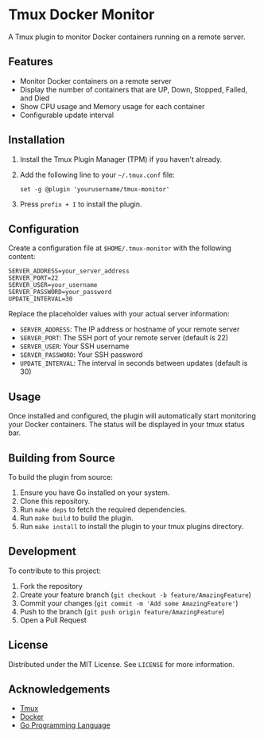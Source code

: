# Tmux Docker Monitor

A Tmux plugin to monitor Docker containers running on a remote server.

## Features

- Monitor Docker containers on a remote server
- Display the number of containers that are UP, Down, Stopped, Failed, and Died
- Show CPU usage and Memory usage for each container
- Configurable update interval

## Installation

1. Install the Tmux Plugin Manager (TPM) if you haven't already.
2. Add the following line to your `~/.tmux.conf` file:

   ```
   set -g @plugin 'yourusername/tmux-monitor'
   ```

3. Press `prefix + I` to install the plugin.

## Configuration

Create a configuration file at `$HOME/.tmux-monitor` with the following content:

```
SERVER_ADDRESS=your_server_address
SERVER_PORT=22
SERVER_USER=your_username
SERVER_PASSWORD=your_password
UPDATE_INTERVAL=30
```

Replace the placeholder values with your actual server information:

- `SERVER_ADDRESS`: The IP address or hostname of your remote server
- `SERVER_PORT`: The SSH port of your remote server (default is 22)
- `SERVER_USER`: Your SSH username
- `SERVER_PASSWORD`: Your SSH password
- `UPDATE_INTERVAL`: The interval in seconds between updates (default is 30)

## Usage

Once installed and configured, the plugin will automatically start monitoring your Docker containers. The status will be displayed in your tmux status bar.

## Building from Source

To build the plugin from source:

1. Ensure you have Go installed on your system.
2. Clone this repository.
3. Run `make deps` to fetch the required dependencies.
4. Run `make build` to build the plugin.
5. Run `make install` to install the plugin to your tmux plugins directory.

## Development

To contribute to this project:

1. Fork the repository
2. Create your feature branch (`git checkout -b feature/AmazingFeature`)
3. Commit your changes (`git commit -m 'Add some AmazingFeature'`)
4. Push to the branch (`git push origin feature/AmazingFeature`)
5. Open a Pull Request

## License

Distributed under the MIT License. See `LICENSE` for more information.

## Acknowledgements

- [Tmux](https://github.com/tmux/tmux)
- [Docker](https://www.docker.com/)
- [Go Programming Language](https://golang.org/)

